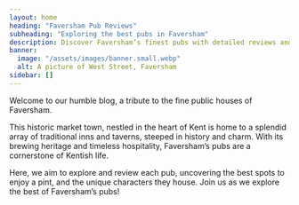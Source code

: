 ```yaml
---
layout: home
heading: "Faversham Pub Reviews"
subheading: "Exploring the best pubs in Faversham"
description: Discover Faversham’s finest pubs with detailed reviews and traditional insights. Your definitive guide to exploring the best Faversham pubs.
banner:
  image: "/assets/images/banner.small.webp"
  alt: A picture of West Street, Faversham
sidebar: []
---
```


Welcome to our humble blog, a tribute to the fine public houses of Faversham.

This historic market town, nestled in the heart of Kent is home to a splendid array of traditional inns and taverns, steeped in history and charm. With its brewing heritage and timeless hospitality, Faversham’s pubs are a cornerstone of Kentish life.

Here, we aim to explore and review each pub, uncovering the best spots to enjoy a pint, and the unique characters they house. Join us as we explore the best of Faversham’s pubs!
